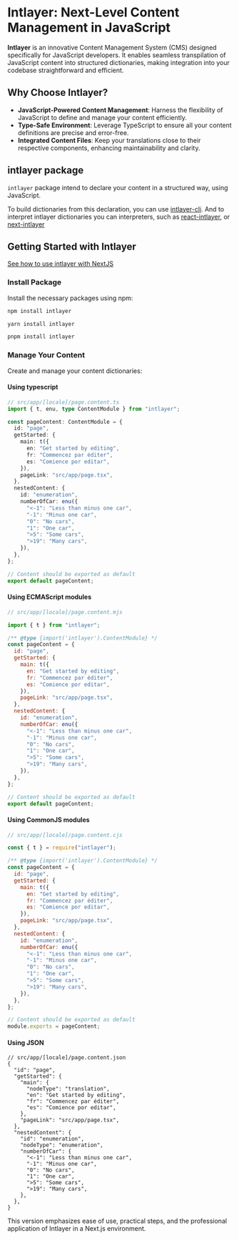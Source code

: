 # Intlayer: Next-Level Content Management in JavaScript

**Intlayer** is an innovative Content Management System (CMS) designed specifically for JavaScript developers. It enables seamless transpilation of JavaScript content into structured dictionaries, making integration into your codebase straightforward and efficient.

## Why Choose Intlayer?

- **JavaScript-Powered Content Management**: Harness the flexibility of JavaScript to define and manage your content efficiently.
- **Type-Safe Environment**: Leverage TypeScript to ensure all your content definitions are precise and error-free.
- **Integrated Content Files**: Keep your translations close to their respective components, enhancing maintainability and clarity.

## intlayer package

`intlayer` package intend to declare your content in a structured way, using JavaScript.

To build dictionaries from this declaration, you can use [intlayer-cli](https://github.com/aypineau/intlayer/blob/main/packages/intlayer-cli/readme.md).
And to interpret intlayer dictionaries you can interpreters, such as [react-intlayer](https://github.com/aypineau/intlayer/blob/main/packages/react-intlayer/readme.md), or [next-intlayer](https://github.com/aypineau/intlayer/blob/main/packages/next-intlayer/readme.md)

## Getting Started with Intlayer

[See how to use intlayer with NextJS](https://github.com/aypineau/intlayer/blob/main/readme.md)

### Install Package

Install the necessary packages using npm:

```bash
npm install intlayer
```

```bash
yarn install intlayer
```

```bash
pnpm install intlayer
```

### Manage Your Content

Create and manage your content dictionaries:

#### Using typescript

```typescript
// src/app/[locale]/page.content.ts
import { t, enu, type ContentModule } from "intlayer";

const pageContent: ContentModule = {
  id: "page",
  getStarted: {
    main: t({
      en: "Get started by editing",
      fr: "Commencez par éditer",
      es: "Comience por editar",
    }),
    pageLink: "src/app/page.tsx",
  },
  nestedContent: {
    id: "enumeration",
    numberOfCar: enu({
      "<-1": "Less than minus one car",
      "-1": "Minus one car",
      "0": "No cars",
      "1": "One car",
      ">5": "Some cars",
      ">19": "Many cars",
    }),
  },
};

// Content should be exported as default
export default pageContent;
```

#### Using ECMAScript modules

```javascript
// src/app/[locale]/page.content.mjs

import { t } from "intlayer";

/** @type {import('intlayer').ContentModule} */
const pageContent = {
  id: "page",
  getStarted: {
    main: t({
      en: "Get started by editing",
      fr: "Commencez par éditer",
      es: "Comience por editar",
    }),
    pageLink: "src/app/page.tsx",
  },
  nestedContent: {
    id: "enumeration",
    numberOfCar: enu({
      "<-1": "Less than minus one car",
      "-1": "Minus one car",
      "0": "No cars",
      "1": "One car",
      ">5": "Some cars",
      ">19": "Many cars",
    }),
  },
};

// Content should be exported as default
export default pageContent;
```

#### Using CommonJS modules

```javascript
// src/app/[locale]/page.content.cjs

const { t } = require("intlayer");

/** @type {import('intlayer').ContentModule} */
const pageContent = {
  id: "page",
  getStarted: {
    main: t({
      en: "Get started by editing",
      fr: "Commencez par éditer",
      es: "Comience por editar",
    }),
    pageLink: "src/app/page.tsx",
  },
  nestedContent: {
    id: "enumeration",
    numberOfCar: enu({
      "<-1": "Less than minus one car",
      "-1": "Minus one car",
      "0": "No cars",
      "1": "One car",
      ">5": "Some cars",
      ">19": "Many cars",
    }),
  },
};

// Content should be exported as default
module.exports = pageContent;
```

#### Using JSON

```json5
// src/app/[locale]/page.content.json
{
  "id": "page",
  "getStarted": {
    "main": {
      "nodeType": "translation",
      "en": "Get started by editing",
      "fr": "Commencez par éditer",
      "es": "Comience por editar",
    },
    "pageLink": "src/app/page.tsx",
  },
  "nestedContent": {
    "id": "enumeration",
    "nodeType": "enumeration",
    "numberOfCar": {
      "<-1": "Less than minus one car",
      "-1": "Minus one car",
      "0": "No cars",
      "1": "One car",
      ">5": "Some cars",
      ">19": "Many cars",
    },
  },
}
```

This version emphasizes ease of use, practical steps, and the professional application of Intlayer in a Next.js environment.
